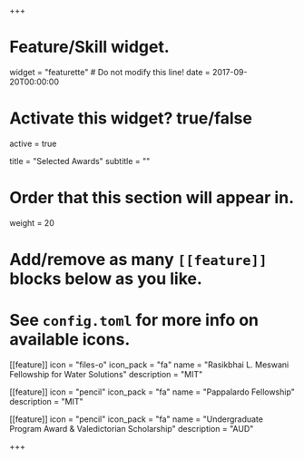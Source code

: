 +++
# Feature/Skill widget.
widget = "featurette"  # Do not modify this line!
date = 2017-09-20T00:00:00

# Activate this widget? true/false
active = true

title = "Selected Awards"
subtitle = ""

# Order that this section will appear in.
weight = 20

# Add/remove as many `[[feature]]` blocks below as you like.
# See `config.toml` for more info on available icons.

[[feature]]
  icon = "files-o"
  icon_pack = "fa"
  name = "Rasikbhai L. Meswani Fellowship for Water Solutions"
  description = "MIT"
  
[[feature]]
  icon = "pencil"
  icon_pack = "fa"
  name = "Pappalardo Fellowship"
  description = "MIT"
  
[[feature]]
  icon = "pencil"
  icon_pack = "fa"
  name = "Undergraduate Program Award & Valedictorian Scholarship"
  description = "AUD"

+++
